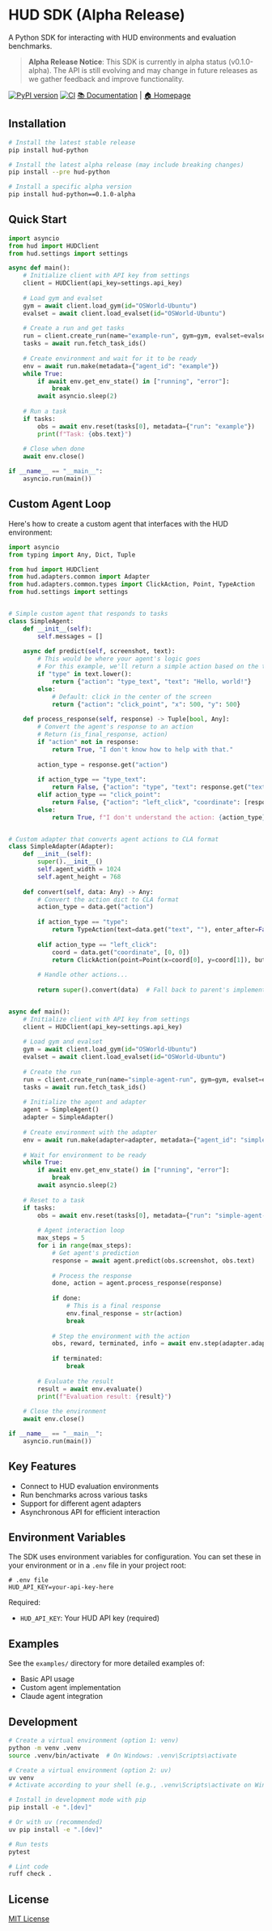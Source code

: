# HUD SDK (Alpha Release)

A Python SDK for interacting with HUD environments and evaluation benchmarks.

> **Alpha Release Notice**: This SDK is currently in alpha status (v0.1.0-alpha). The API is still evolving and may change in future releases as we gather feedback and improve functionality.

[![PyPI version](https://img.shields.io/pypi/v/hud-python)](https://pypi.org/project/hud-python/)
[![CI](https://github.com/humanuniondata/hud-python/actions/workflows/ci.yml/badge.svg)](https://github.com/humanuniondata/hud-python/actions/workflows/ci.yml)
[📚 Documentation](https://hud.so) | [🏠 Homepage](https://hud.so)

## Installation

```bash
# Install the latest stable release
pip install hud-python

# Install the latest alpha release (may include breaking changes)
pip install --pre hud-python

# Install a specific alpha version
pip install hud-python==0.1.0-alpha
```

## Quick Start

```python
import asyncio
from hud import HUDClient
from hud.settings import settings

async def main():
    # Initialize client with API key from settings
    client = HUDClient(api_key=settings.api_key)
    
    # Load gym and evalset
    gym = await client.load_gym(id="OSWorld-Ubuntu")
    evalset = await client.load_evalset(id="OSWorld-Ubuntu")
    
    # Create a run and get tasks
    run = client.create_run(name="example-run", gym=gym, evalset=evalset)
    tasks = await run.fetch_task_ids()
    
    # Create environment and wait for it to be ready
    env = await run.make(metadata={"agent_id": "example"})
    while True:
        if await env.get_env_state() in ["running", "error"]:
            break
        await asyncio.sleep(2)
    
    # Run a task
    if tasks:
        obs = await env.reset(tasks[0], metadata={"run": "example"})
        print(f"Task: {obs.text}")
    
    # Close when done
    await env.close()

if __name__ == "__main__":
    asyncio.run(main())
```

## Custom Agent Loop

Here's how to create a custom agent that interfaces with the HUD environment:

```python
import asyncio
from typing import Any, Dict, Tuple

from hud import HUDClient
from hud.adapters.common import Adapter
from hud.adapters.common.types import ClickAction, Point, TypeAction
from hud.settings import settings


# Simple custom agent that responds to tasks
class SimpleAgent:
    def __init__(self):
        self.messages = []
        
    async def predict(self, screenshot, text):
        # This would be where your agent's logic goes
        # For this example, we'll return a simple action based on the text
        if "type" in text.lower():
            return {"action": "type_text", "text": "Hello, world!"}
        else:
            # Default: click in the center of the screen
            return {"action": "click_point", "x": 500, "y": 500}
    
    def process_response(self, response) -> Tuple[bool, Any]:
        # Convert the agent's response to an action
        # Return (is_final_response, action)
        if "action" not in response:
            return True, "I don't know how to help with that."
            
        action_type = response.get("action")
        
        if action_type == "type_text":
            return False, {"action": "type", "text": response.get("text", "")}
        elif action_type == "click_point":
            return False, {"action": "left_click", "coordinate": [response.get("x", 0), response.get("y", 0)]}
        else:
            return True, f"I don't understand the action: {action_type}"


# Custom adapter that converts agent actions to CLA format
class SimpleAdapter(Adapter):
    def __init__(self):
        super().__init__()
        self.agent_width = 1024
        self.agent_height = 768
        
    def convert(self, data: Any) -> Any:
        # Convert the action dict to CLA format
        action_type = data.get("action")
        
        if action_type == "type":
            return TypeAction(text=data.get("text", ""), enter_after=False)
            
        elif action_type == "left_click":
            coord = data.get("coordinate", [0, 0])
            return ClickAction(point=Point(x=coord[0], y=coord[1]), button="left")
            
        # Handle other actions...
        
        return super().convert(data)  # Fall back to parent's implementation


async def main():
    # Initialize client with API key from settings
    client = HUDClient(api_key=settings.api_key)
    
    # Load gym and evalset
    gym = await client.load_gym(id="OSWorld-Ubuntu")
    evalset = await client.load_evalset(id="OSWorld-Ubuntu")
    
    # Create the run
    run = client.create_run(name="simple-agent-run", gym=gym, evalset=evalset)
    tasks = await run.fetch_task_ids()
    
    # Initialize the agent and adapter
    agent = SimpleAgent()
    adapter = SimpleAdapter()
    
    # Create environment with the adapter
    env = await run.make(adapter=adapter, metadata={"agent_id": "simple-agent"})
    
    # Wait for environment to be ready
    while True:
        if await env.get_env_state() in ["running", "error"]:
            break
        await asyncio.sleep(2)
    
    # Reset to a task
    if tasks:
        obs = await env.reset(tasks[0], metadata={"run": "simple-agent-run"})
        
        # Agent interaction loop
        max_steps = 5
        for i in range(max_steps):
            # Get agent's prediction
            response = await agent.predict(obs.screenshot, obs.text)
            
            # Process the response
            done, action = agent.process_response(response)
            
            if done:
                # This is a final response
                env.final_response = str(action)
                break
            
            # Step the environment with the action
            obs, reward, terminated, info = await env.step(adapter.adapt_list([action]))
            
            if terminated:
                break
        
        # Evaluate the result
        result = await env.evaluate()
        print(f"Evaluation result: {result}")
    
    # Close the environment
    await env.close()

if __name__ == "__main__":
    asyncio.run(main())
```

## Key Features

- Connect to HUD evaluation environments
- Run benchmarks across various tasks
- Support for different agent adapters
- Asynchronous API for efficient interaction

## Environment Variables

The SDK uses environment variables for configuration. You can set these in your environment or in a `.env` file in your project root:

```
# .env file
HUD_API_KEY=your-api-key-here
```

Required:
- `HUD_API_KEY`: Your HUD API key (required)

## Examples

See the `examples/` directory for more detailed examples of:
- Basic API usage
- Custom agent implementation
- Claude agent integration

## Development

```bash
# Create a virtual environment (option 1: venv)
python -m venv .venv
source .venv/bin/activate  # On Windows: .venv\Scripts\activate

# Create a virtual environment (option 2: uv)
uv venv
# Activate according to your shell (e.g., .venv\Scripts\activate on Windows)

# Install in development mode with pip
pip install -e ".[dev]"

# Or with uv (recommended)
uv pip install -e ".[dev]"

# Run tests
pytest

# Lint code
ruff check .
```

## License

[MIT License](LICENSE)
